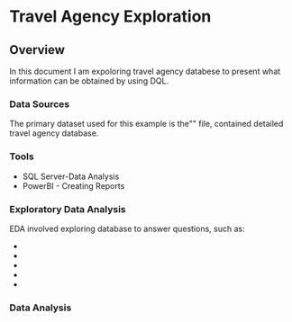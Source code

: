 # Travel Agency Exploration

## Overview

In this document I am expoloring travel agency databese to present what information can be obtained by using DQL.

### Data Sources

The primary dataset used for this example is the"" file, contained detailed travel agency database.

### Tools


- SQL Server-Data Analysis
- PowerBI - Creating Reports


### Exploratory Data Analysis

EDA involved exploring database to answer questions, such as:

-
-
-
-
-


### Data Analysis

```sql
